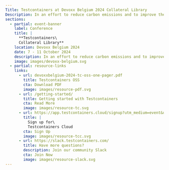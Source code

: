 ```yaml
---
Title: Testcontainers at Devoxx Belgium 2024 Collateral Library
Description: In an effort to reduce carbon emissions and to improve the environmental friendliness of our booth, we've decided to offer digital versions of our collateral.
sections:
  - partial: event-banner
    label: Conference
    title: |
      **Testcontainers\
      Collateral Library**
    location: Devoxx Belgium 2024
    date: 7 - 11 October 2024
    description: In an effort to reduce carbon emissions and to improve the environmental friendliness of our booth, we've decided to offer digital versions of our collateral.
    image: images/devoxx-belgium.svg
  - partial: resource-links
    links:
      - url: devoxxbelgium-2024-tc-oss-one-pager.pdf
        title: Testcontainers OSS
        cta: Download PDF
        image: images/resource-pdf.svg
      - url: /getting-started/
        title: Getting started with Testcontainers
        cta: Read More
        image: images/resource-tc.svg
      - url: https://app.testcontainers.cloud/signup?utm_medium=event&utm_source=2024-devoxxbelgium-oct&utm_content=collateral
        title: |
          Sign up for\
          Testcontainers Cloud
        cta: Sign Up
        image: images/resource-tcc.svg
      - url: https://slack.testcontainers.com/
        title: Have more questions?
        description: Join our community Slack
        cta: Join Now
        image: images/resource-slack.svg
---
```


